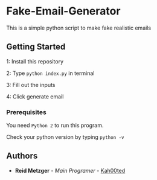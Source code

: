 # Fake-Email-Generator

This is a simple python script to make fake realistic emails

## Getting Started

1: Install this repository

2: Type ```python index.py``` in terminal

3: Fill out the inputs

4: Click generate email

### Prerequisites

You need ```Python 2``` to run this program.

Check your python version by typing ```python -v```

## Authors

* **Reid Metzger** - *Main Programer* - [Kah00ted](https://github.com/Kah00ted)
